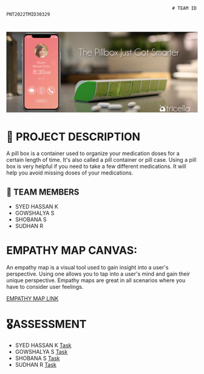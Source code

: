                                                                  # TEAM ID PNT2022TMID30329

<h1 align="fill" >
 <img src="coverimg.png" />
</h1>

# 📒 PROJECT DESCRIPTION

A pill box is a container used to organize your medication doses for a certain length of time. It's also called a pill container or pill case. Using a pill box is very helpful if you need to take a few different medications. It will help you avoid missing doses of your medications.

## 🦰 TEAM MEMBERS
- SYED HASSAN K
- GOWSHALYA S
- SHOBANA S
- SUDHAN R

# EMPATHY MAP CANVAS:

An empathy map is a visual tool used to gain insight into a user's perspective. Using one allows you to tap into a user's mind and gain their unique perspective. Empathy maps are great in all scenarios where you have to consider user feelings.


[EMPATHY MAP LINK ](https://github.com/IBM-EPBL/IBM-Project-3634-1658585233/blob/main/Ideation%20Phase/2%20Empathy%20Map%20Canvas/Empathy%20%20Map.pdf)

# 🎖️ASSESSMENT 

- SYED HASSAN K  [Task](https://github.com/IBM-EPBL/IBM-Project-3634-1658585233/blob/main/Assignment/1%20Syed%20Hassan%20K/Syed_Hassan.md)
- GOWSHALYA S    [Task](https://github.com/IBM-EPBL/IBM-Project-3634-1658585233/blob/main/Assignment/2%20Gowshalya%20S/Gowshalya.md)
- SHOBANA S      [Task](https://github.com/IBM-EPBL/IBM-Project-3634-1658585233/blob/main/Assignment/3%20Shobana%20S/Shobana.md)
- SUDHAN R       [Task](https://github.com/IBM-EPBL/IBM-Project-3634-1658585233/blob/main/Assignment/4%20Sudhan%20R/Sudhan_1.md)




